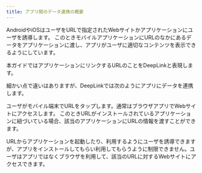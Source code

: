 ```yaml
---
title: アプリ間のデータ連携の概要
---
```


AndroidやiOSはユーザをURLで指定されたWebサイトかアプリケーションにユーザを誘導します。
このときモバイルアプリケーションにURLのなかにあるデータをアプリケーションに渡し、アプリがユーザに適切なコンテンツを表示できるようにしています。

本ガイドではアプリケーションにリンクするURLのことをDeepLinkと表現します。

細かい点で違いはありますが、DeepLinkでは次のようにアプリにデータを連携します。

ユーザがモバイル端末でURLをタップします。通常はブラウザアプリでWebサイトにアクセスします。
このときURLがインストールされているアプリケーションに紐づいている場合、該当のアプリケーションにURLの情報を渡すことができます。

URLからアプリケーションを起動したり、利用するようにユーザを誘導できますが、アプリをインストールしてもらい利用してもらうように制限できません。ユーザはアプリではなくブラウザを利用して、該当のURLに対するWebサイトにアクセスできます。
